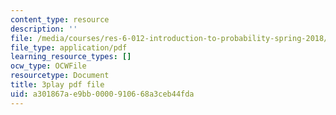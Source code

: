 ```yaml
---
content_type: resource
description: ''
file: /media/courses/res-6-012-introduction-to-probability-spring-2018/a301867ae9bb0000910668a3ceb44fda_yqdcK6-9kv8.pdf
file_type: application/pdf
learning_resource_types: []
ocw_type: OCWFile
resourcetype: Document
title: 3play pdf file
uid: a301867a-e9bb-0000-9106-68a3ceb44fda
---
```

